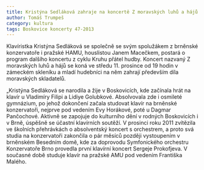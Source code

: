 ```yaml
---
title: Kristýna Sedláková zahraje na koncertě Z moravských luhů a hájů
author: Tomáš Trumpeš
category: kultura
tags: Boskovice koncerty 47-2013
---
```


Klavíristka Kristýna Sedláková se společně se svým spolužákem z brněnské konzervatoře i pražské HAMU, houslistou Janem Macečkem, postará o program dalšího koncertu z cyklu Kruhu přátel hudby. Koncert nazvaný Z moravských luhů a hájů se koná ve středu 11. prosince od 19 hodin v zámeckém skleníku a mladí hudebníci na něm zahrají především díla moravských skladatelů.

„Kristýna Sedláková se narodila a žije v Boskovicích, kde začínala hrát na klavír u Vladimíry Filipi a Lidiye Golubkové. Absolvovala zde i osmileté gymnázium, po jehož dokončení začala studovat klavír na brněnské konzervatoři, nejprve pod vedením Evy Horákové, poté u Dagmar Pančochové. Aktivně se zapojuje do kulturního dění v rodných Boskovicích i v Brně, úspěšně se účastní klavírních soutěží. V prosinci roku 2011 zvítězila ve školních přehrávkách o absolventský koncert s orchestrem, a proto svá studia na konzervatoři zakončila o pár měsíců později vystoupením v brněnském Besedním domě, kde za doprovodu Symfonického orchestru Konzervatoře Brno provedla první klavírní koncert Sergeje Prokofjeva. V současné době studuje klavír na pražské AMU pod vedením Františka Malého.